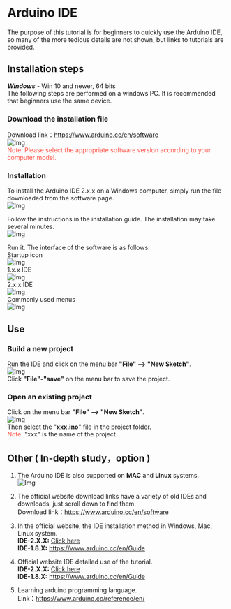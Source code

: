 # Arduino IDE 
The purpose of this tutorial is for beginners to quickly use the Arduino IDE, so many of the more tedious details are not shown, but links to tutorials are provided.  

## Installation steps
***Windows*** - Win 10 and newer, 64 bits  
The following steps are performed on a windows PC. It is recommended that beginners use the same device.  

### Download the installation file
Download link：<https://www.arduino.cc/en/software>  
![Img](../../_static/arduino/arduino_ide/1img.png)  
<span style="color: rgb(255, 76, 65);"> Note: Please select the appropriate software version according to your computer model. </span>    

### Installation
To install the Arduino IDE 2.x.x on a Windows computer, simply run the file downloaded from the software page.  
![Img](../../_static/arduino/arduino_ide/2img.png)  

Follow the instructions in the installation guide. The installation may take several minutes.  
![Img](../../_static/arduino/arduino_ide/3img.png)  

Run it. The interface of the software is as follows:    
Startup icon       
![Img](../../_static/arduino/arduino_ide/7img.png)        
1.x.x IDE              
![Img](../../_static/arduino/arduino_ide/9img.png)     
2.x.x IDE      
![Img](../../_static/arduino/arduino_ide/8img.png)    
Commonly used menus        
![Img](../../_static/arduino/arduino_ide/10img.png)       

## Use
### Build a new project
Run the IDE and click on the menu bar **"File" --> "New Sketch"**.  
![Img](../../_static/arduino/arduino_ide/4img.png)  
Click **"File"-"save"** on the menu bar to save the project.  

### Open an existing project
Click on the menu bar **"File" --> "New Sketch"**.  
![Img](../../_static/arduino/arduino_ide/5img.png)  
Then select the "**xxx.ino**" file in the project folder.  
<span style="color: rgb(255, 76, 65);">Note:</span> "xxx" is the name of the project.  

## Other ( In-depth study，option )
1. The Arduino IDE is also supported on **MAC** and **Linux** systems.  
![Img](../../_static/arduino/arduino_ide/6img.png)  

2. The official website download links have a variety of old IDEs and downloads, just scroll down to find them.  
Download link：<https://www.arduino.cc/en/software>    

3. In the official website, the IDE installation method in Windows, Mac, Linux system.  
**IDE-2.X.X:** [Click here](https://docs.arduino.cc/software/ide-v2/tutorials/getting-started/ide-v2-downloading-and-installing)  
**IDE-1.8.X:** <https://www.arduino.cc/en/Guide>  
 
4. Official website IDE detailed use of the tutorial.  
**IDE-2.X.X:** [Click here](https://docs.arduino.cc/software/ide-v2?_gl=1*euk9h2*_ga*NDAzNDc1MzkzLjE2NjM5OTc5OTE.*_ga_NEXN8H46L5*MTY3OTQ3MDU1NC4yMy4xLjE2Nzk0NzI1MTEuMC4wLjA.)  
**IDE-1.8.X:** <https://www.arduino.cc/en/Guide>  

5. Learning arduino programming language.  
Link：<https://www.arduino.cc/reference/en/>  




